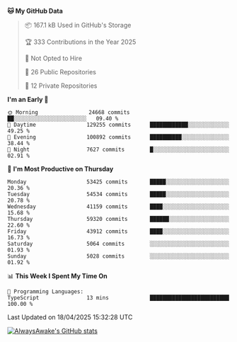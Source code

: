<!--START_SECTION:waka-->
**🐱 My GitHub Data** 

> 📦 167.1 kB Used in GitHub's Storage 
 > 
> 🏆 333 Contributions in the Year 2025
 > 
> 🚫 Not Opted to Hire
 > 
> 📜 26 Public Repositories 
 > 
> 🔑 12 Private Repositories 
 > 
**I'm an Early 🐤** 

```text
🌞 Morning                24668 commits       ██░░░░░░░░░░░░░░░░░░░░░░░   09.40 % 
🌆 Daytime                129255 commits      ████████████░░░░░░░░░░░░░   49.25 % 
🌃 Evening                100892 commits      ██████████░░░░░░░░░░░░░░░   38.44 % 
🌙 Night                  7627 commits        █░░░░░░░░░░░░░░░░░░░░░░░░   02.91 % 
```
📅 **I'm Most Productive on Thursday** 

```text
Monday                   53425 commits       █████░░░░░░░░░░░░░░░░░░░░   20.36 % 
Tuesday                  54534 commits       █████░░░░░░░░░░░░░░░░░░░░   20.78 % 
Wednesday                41159 commits       ████░░░░░░░░░░░░░░░░░░░░░   15.68 % 
Thursday                 59320 commits       ██████░░░░░░░░░░░░░░░░░░░   22.60 % 
Friday                   43912 commits       ████░░░░░░░░░░░░░░░░░░░░░   16.73 % 
Saturday                 5064 commits        ░░░░░░░░░░░░░░░░░░░░░░░░░   01.93 % 
Sunday                   5028 commits        ░░░░░░░░░░░░░░░░░░░░░░░░░   01.92 % 
```


📊 **This Week I Spent My Time On** 

```text
💬 Programming Languages: 
TypeScript               13 mins             █████████████████████████   100.00 % 
```


 Last Updated on 18/04/2025 15:32:28 UTC
<!--END_SECTION:waka-->

[![AlwaysAwake's GitHub stats](https://github-readme-stats.vercel.app/api?username=AlwaysAwake&show_icons=true&theme=github_dark&count_private=true)](https://github.com/AlwaysAwake/AlwaysAwake)
